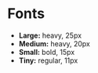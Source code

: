 # Fonts

- **Large:** heavy, 25px
- **Medium:** heavy, 20px
- **Small:** bold, 15px
- **Tiny:** regular, 11px